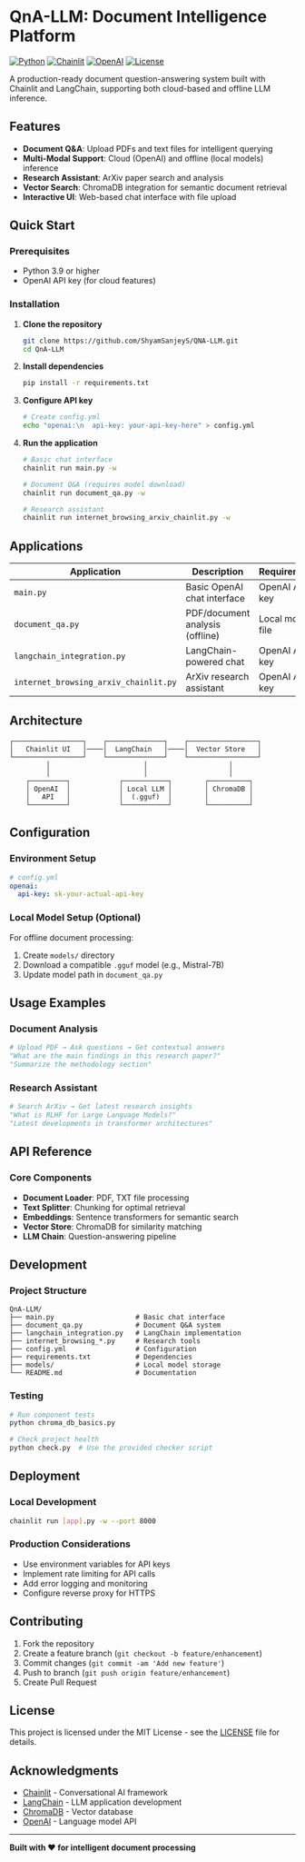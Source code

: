 # QnA-LLM: Document Intelligence Platform

[![Python](https://img.shields.io/badge/Python-3.9+-blue.svg)](https://python.org)
[![Chainlit](https://img.shields.io/badge/Chainlit-Framework-orange.svg)](https://chainlit.io)
[![OpenAI](https://img.shields.io/badge/OpenAI-GPT--3.5-green.svg)](https://openai.com)
[![License](https://img.shields.io/badge/License-MIT-yellow.svg)](LICENSE)

A production-ready document question-answering system built with Chainlit and LangChain, supporting both cloud-based and offline LLM inference.

## Features

- **Document Q&A**: Upload PDFs and text files for intelligent querying
- **Multi-Modal Support**: Cloud (OpenAI) and offline (local models) inference
- **Research Assistant**: ArXiv paper search and analysis
- **Vector Search**: ChromaDB integration for semantic document retrieval
- **Interactive UI**: Web-based chat interface with file upload

## Quick Start

### Prerequisites
- Python 3.9 or higher
- OpenAI API key (for cloud features)

### Installation

1. **Clone the repository**
   ```bash
   git clone https://github.com/ShyamSanjeyS/QNA-LLM.git
   cd QnA-LLM
   ```

2. **Install dependencies**
   ```bash
   pip install -r requirements.txt
   ```

3. **Configure API key**
   ```bash
   # Create config.yml
   echo "openai:\n  api-key: your-api-key-here" > config.yml
   ```

4. **Run the application**
   ```bash
   # Basic chat interface
   chainlit run main.py -w
   
   # Document Q&A (requires model download)
   chainlit run document_qa.py -w
   
   # Research assistant
   chainlit run internet_browsing_arxiv_chainlit.py -w
   ```

## Applications

| Application | Description | Requirements |
|-------------|-------------|--------------|
| `main.py` | Basic OpenAI chat interface | OpenAI API key |
| `document_qa.py` | PDF/document analysis (offline) | Local model file |
| `langchain_integration.py` | LangChain-powered chat | OpenAI API key |
| `internet_browsing_arxiv_chainlit.py` | ArXiv research assistant | OpenAI API key |

## Architecture

```
┌─────────────────┐    ┌──────────────┐    ┌─────────────────┐
│   Chainlit UI   │────│  LangChain   │────│  Vector Store   │
└─────────────────┘    └──────────────┘    └─────────────────┘
         │                       │                    │
         │                       │                    │
    ┌─────────┐            ┌───────────┐        ┌──────────┐
    │ OpenAI  │            │ Local LLM │        │ ChromaDB │
    │   API   │            │  (.gguf)  │        │          │
    └─────────┘            └───────────┘        └──────────┘
```

## Configuration

### Environment Setup
```yaml
# config.yml
openai:
  api-key: sk-your-actual-api-key
```

### Local Model Setup (Optional)
For offline document processing:
1. Create `models/` directory
2. Download a compatible `.gguf` model (e.g., Mistral-7B)
3. Update model path in `document_qa.py`

## Usage Examples

### Document Analysis
```python
# Upload PDF → Ask questions → Get contextual answers
"What are the main findings in this research paper?"
"Summarize the methodology section"
```

### Research Assistant
```python
# Search ArXiv → Get latest research insights
"What is RLHF for Large Language Models?"
"Latest developments in transformer architectures"
```

## API Reference

### Core Components
- **Document Loader**: PDF, TXT file processing
- **Text Splitter**: Chunking for optimal retrieval
- **Embeddings**: Sentence transformers for semantic search
- **Vector Store**: ChromaDB for similarity matching
- **LLM Chain**: Question-answering pipeline

## Development

### Project Structure
```
QnA-LLM/
├── main.py                    # Basic chat interface
├── document_qa.py             # Document Q&A system
├── langchain_integration.py   # LangChain implementation
├── internet_browsing_*.py     # Research tools
├── config.yml                 # Configuration
├── requirements.txt           # Dependencies
├── models/                    # Local model storage
└── README.md                  # Documentation
```

### Testing
```bash
# Run component tests
python chroma_db_basics.py

# Check project health
python check.py  # Use the provided checker script
```

## Deployment

### Local Development
```bash
chainlit run [app].py -w --port 8000
```

### Production Considerations
- Use environment variables for API keys
- Implement rate limiting for API calls
- Add error logging and monitoring
- Configure reverse proxy for HTTPS

## Contributing

1. Fork the repository
2. Create a feature branch (`git checkout -b feature/enhancement`)
3. Commit changes (`git commit -am 'Add new feature'`)
4. Push to branch (`git push origin feature/enhancement`)
5. Create Pull Request

## License

This project is licensed under the MIT License - see the [LICENSE](LICENSE) file for details.

## Acknowledgments

- [Chainlit](https://chainlit.io) - Conversational AI framework
- [LangChain](https://langchain.com) - LLM application development
- [ChromaDB](https://trychroma.com) - Vector database
- [OpenAI](https://openai.com) - Language model API

---

**Built with ❤️ for intelligent document processing**